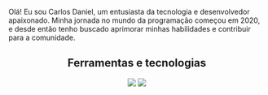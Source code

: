 Olá! Eu sou Carlos Daniel, um entusiasta da tecnologia e desenvolvedor apaixonado. Minha jornada no mundo da programação começou em 2020, e desde então tenho buscado aprimorar minhas habilidades e contribuir para a comunidade.
<div align="center">
 
## Ferramentas e tecnologias
<img src="https://cdn.jsdelivr.net/gh/devicons/devicon/icons/git/git-original.svg" />
<img src="https://cdn.jsdelivr.net/gh/devicons/devicon/icons/java/java-original.svg" />
          

          
